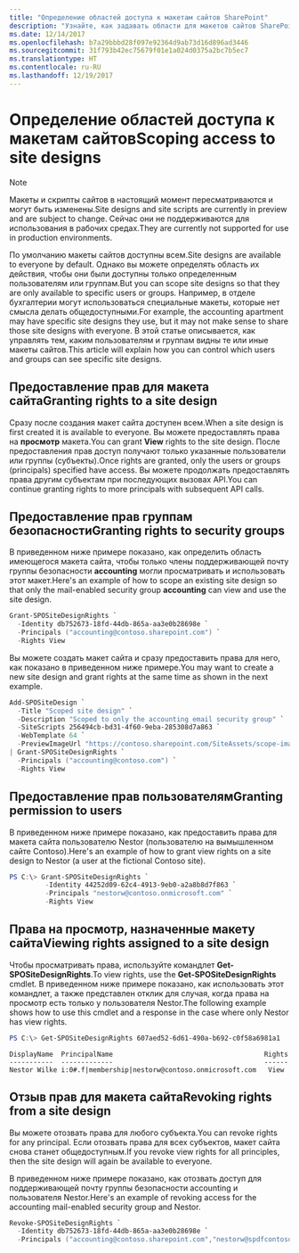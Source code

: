 ```yaml
---
title: "Определение областей доступа к макетам сайтов SharePoint"
description: "Узнайте, как задавать области для макетов сайтов SharePoint, чтобы управлять тем, кто может просматривать и использовать их."
ms.date: 12/14/2017
ms.openlocfilehash: b7a29bbbd28f097e92364d9ab73d16d896ad3446
ms.sourcegitcommit: 31f793b42ec75679f01e1a024d0375a2bc7b5ec7
ms.translationtype: HT
ms.contentlocale: ru-RU
ms.lasthandoff: 12/19/2017
---
```

# <a name="scoping-access-to-site-designs"></a><span data-ttu-id="0b09d-103">Определение областей доступа к макетам сайтов</span><span class="sxs-lookup"><span data-stu-id="0b09d-103">Scoping access to site designs</span></span>

> [!NOTE]
> <span data-ttu-id="0b09d-104">Макеты и скрипты сайтов в настоящий момент пересматриваются и могут быть изменены.</span><span class="sxs-lookup"><span data-stu-id="0b09d-104">Site designs and site scripts are currently in preview and are subject to change.</span></span> <span data-ttu-id="0b09d-105">Сейчас они не поддерживаются для использования в рабочих средах.</span><span class="sxs-lookup"><span data-stu-id="0b09d-105">They are currently not supported for use in production environments.</span></span>

<span data-ttu-id="0b09d-106">По умолчанию макеты сайтов доступны всем.</span><span class="sxs-lookup"><span data-stu-id="0b09d-106">Site designs are available to everyone by default.</span></span> <span data-ttu-id="0b09d-107">Однако вы можете определять область их действия, чтобы они были доступны только определенным пользователям или группам.</span><span class="sxs-lookup"><span data-stu-id="0b09d-107">But you can scope site designs so that they are only available to specific users or groups.</span></span> <span data-ttu-id="0b09d-108">Например, в отделе бухгалтерии могут использоваться специальные макеты, которые нет смысла делать общедоступными.</span><span class="sxs-lookup"><span data-stu-id="0b09d-108">For example, the accounting apartment may have specific site designs they use, but it may not make sense to share those site designs with everyone.</span></span> <span data-ttu-id="0b09d-109">В этой статье описывается, как управлять тем, каким пользователям и группам видны те или иные макеты сайтов.</span><span class="sxs-lookup"><span data-stu-id="0b09d-109">This article will explain how you can control which users and groups can see specific site designs.</span></span>

## <a name="granting-rights-to-a-site-design"></a><span data-ttu-id="0b09d-110">Предоставление прав для макета сайта</span><span class="sxs-lookup"><span data-stu-id="0b09d-110">Granting rights to a site design</span></span>

<span data-ttu-id="0b09d-111">Сразу после создания макет сайта доступен всем.</span><span class="sxs-lookup"><span data-stu-id="0b09d-111">When a site design is first created it is available to everyone.</span></span> <span data-ttu-id="0b09d-112">Вы можете предоставлять права на **просмотр** макета.</span><span class="sxs-lookup"><span data-stu-id="0b09d-112">You can grant **View** rights to the site design.</span></span> <span data-ttu-id="0b09d-113">После предоставления прав доступ получают только указанные пользователи или группы (субъекты).</span><span class="sxs-lookup"><span data-stu-id="0b09d-113">Once rights are granted, only the users or groups (principals) specified have access.</span></span> <span data-ttu-id="0b09d-114">Вы можете продолжать предоставлять права другим субъектам при последующих вызовах API.</span><span class="sxs-lookup"><span data-stu-id="0b09d-114">You can continue granting rights to more principals with subsequent API calls.</span></span>

## <a name="granting-rights-to-security-groups"></a><span data-ttu-id="0b09d-115">Предоставление прав группам безопасности</span><span class="sxs-lookup"><span data-stu-id="0b09d-115">Granting rights to security groups</span></span>

<span data-ttu-id="0b09d-116">В приведенном ниже примере показано, как определить область имеющегося макета сайта, чтобы только члены поддерживающей почту группы безопасности **accounting** могли просматривать и использовать этот макет.</span><span class="sxs-lookup"><span data-stu-id="0b09d-116">Here's an example of how to scope an existing site design so that only the mail-enabled security group **accounting** can view and use the site design.</span></span>

```powershell
Grant-SPOSiteDesignRights `
  -Identity db752673-18fd-44db-865a-aa3e0b28698e `
  -Principals ("accounting@contoso.sharepoint.com") `
  -Rights View
```

<span data-ttu-id="0b09d-117">Вы можете создать макет сайта и сразу предоставить права для него, как показано в приведенном ниже примере.</span><span class="sxs-lookup"><span data-stu-id="0b09d-117">You may want to create a new site design and grant rights at the same time as shown in the next example.</span></span>

```powershell
Add-SPOSiteDesign `
  -Title "Scoped site design" `
  -Description "Scoped to only the accounting email security group" `
  -SiteScripts 256494cb-bd31-4f60-9eba-285308d7a863 `
  -WebTemplate 64 `
  -PreviewImageUrl "https://contoso.sharepoint.com/SiteAssets/scope-image.png" `
| Grant-SPOSiteDesignRights `
  -Principals ("accounting@contoso.com") `
  -Rights View
```

## <a name="granting-rights-to-users"></a><span data-ttu-id="0b09d-118">Предоставление прав пользователям</span><span class="sxs-lookup"><span data-stu-id="0b09d-118">Granting permission to users</span></span>

<span data-ttu-id="0b09d-119">В приведенном ниже примере показано, как предоставить права для макета сайта пользователю Nestor (пользователю на вымышленном сайте Contoso).</span><span class="sxs-lookup"><span data-stu-id="0b09d-119">Here's an example of how to grant view rights on a site design to Nestor (a user at the fictional Contoso site).</span></span>

```powershell
PS C:\> Grant-SPOSiteDesignRights `
         -Identity 44252d09-62c4-4913-9eb0-a2a8b8d7f863 `
         -Principals "nestorw@contoso.onmicrosoft.com" `
         -Rights View
```

## <a name="viewing-rights-assigned-to-a-site-design"></a><span data-ttu-id="0b09d-120">Права на просмотр, назначенные макету сайта</span><span class="sxs-lookup"><span data-stu-id="0b09d-120">Viewing rights assigned to a site design</span></span>

<span data-ttu-id="0b09d-121">Чтобы просматривать права, используйте командлет **Get-SPOSiteDesignRights**.</span><span class="sxs-lookup"><span data-stu-id="0b09d-121">To view rights, use the **Get-SPOSiteDesignRights** cmdlet.</span></span> <span data-ttu-id="0b09d-122">В приведенном ниже примере показано, как использовать этот командлет, а также представлен отклик для случая, когда права на просмотр есть только у пользователя Nestor.</span><span class="sxs-lookup"><span data-stu-id="0b09d-122">The following example shows how to use this cmdlet and a response in the case where only Nestor has view rights.</span></span>

```powershell
PS C:\> Get-SPOSiteDesignRights 607aed52-6d61-490a-b692-c0f58a6981a1
```

```
DisplayName  PrincipalName                                      Rights
-----------  -------------                                      ------
Nestor Wilke i:0#.f|membership|nestorw@contoso.onmicrosoft.com   View
```

## <a name="revoking-rights-from-a-site-design"></a><span data-ttu-id="0b09d-123">Отзыв прав для макета сайта</span><span class="sxs-lookup"><span data-stu-id="0b09d-123">Revoking rights from a site design</span></span>

<span data-ttu-id="0b09d-124">Вы можете отозвать права для любого субъекта.</span><span class="sxs-lookup"><span data-stu-id="0b09d-124">You can revoke rights for any principal.</span></span> <span data-ttu-id="0b09d-125">Если отозвать права для всех субъектов, макет сайта снова станет общедоступным.</span><span class="sxs-lookup"><span data-stu-id="0b09d-125">If you revoke view rights for all principles, then the site design will again be available to everyone.</span></span>

<span data-ttu-id="0b09d-126">В приведенном ниже примере показано, как отозвать доступ для поддерживающей почту группы безопасности accounting и пользователя Nestor.</span><span class="sxs-lookup"><span data-stu-id="0b09d-126">Here's an example of revoking access for the accounting mail-enabled security group and Nestor.</span></span>

```powershell
Revoke-SPOSiteDesignRights `
  -Identity db752673-18fd-44db-865a-aa3e0b28698e `
  -Principals ("accounting@contoso.sharepoint.com","nestorw@spdfcontosodemo2.onmicrosoft.com") `
```
